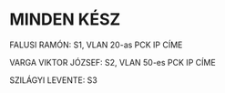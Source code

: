 # MINDEN KÉSZ
FALUSI RAMÓN: S1, VLAN 20-as PCK IP CÍME

VARGA VIKTOR JÓZSEF: S2, VLAN 50-es PCK IP CÍME

SZILÁGYI LEVENTE: S3
